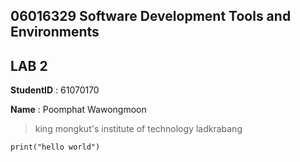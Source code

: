## 06016329 Software Development Tools and Environments
## LAB 2

**StudentID** : 61070170

**Name** : Poomphat Wawongmoon

> king mongkut's institute of technology ladkrabang

```
print("hello world")
```
